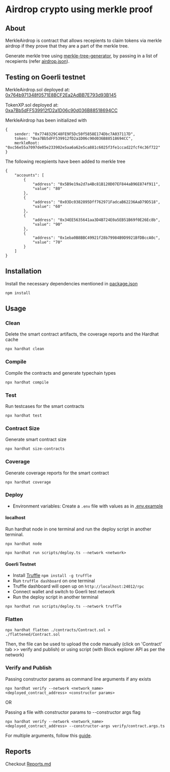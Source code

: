 # Airdrop crypto using merkle proof

## About

MerkleAirdrop is contract that allows recepients to claim tokens via merkle airdrop if they prove that they are a part of the merkle tree.

Generate merkle tree using [merkle-tree-generator](./scripts/merkle-tree-generator.ts), by passing in a list of recepients (refer [airdrop.json](./airdrop.json)).

## Testing on Goerli testnet

MerkleAirdrop.sol deployed at: [0x764b971348f0571E8BCF2Ea2AdBB7E793d93B145](https://goerli.etherscan.io/address/0x764b971348f0571E8BCF2Ea2AdBB7E793d93B145#code)

TokenXP.sol deployed at: [0xa7Bb5dFF539912fD2a1D06c90d036B88518694CC](https://goerli.etherscan.io/address/0xa7Bb5dFF539912fD2a1D06c90d036B88518694CC#code)

MerkleAirdrop has been initialized with

```code
{
    sender: "0x7748329C48FE9F5Dc50f5858E174Dbc7A037117D",
    token: "0xa7Bb5dFF539912fD2a1D06c90d036B88518694CC",
    merkleRoot: "0xc56e55a7097de05e233902e5aa6a62e5ca881c6025f3fe1ccad22fcf4c36f722"
}
```

The following recepients have been added to merkle tree

```code
{
    "accounts": [
        {
            "address": "0x5B9e19a2d7a4Bc81B120D07EF844aB96E874f911",
            "value": "80"
        },
        {
            "address": "0x03Dc0382895Dff762971FadcaB62236AaD79D518",
            "value": "60"
        },
        {
            "address": "0x34EE5635641aa3D4B724E0a5EB51B69f0E26Ec8b",
            "value": "90"
        },
        {
            "address": "0x1eba0B8BBC49921f28b79984B9D9921BfDBccA0c",
            "value": "70"
        }
    ]
}
```

## Installation

Install the necessary dependencies mentioned in [package.json](./package.json)

```console
npm install
```

## Usage

### Clean

Delete the smart contract artifacts, the coverage reports and the Hardhat cache

```console
npx hardhat clean
```

### Compile

Compile the contracts and generate typechain types

```console
npx hardhat compile
```

### Test

Run testcases for the smart contracts

```console
npx hardhat test
```

### Contract Size

Generate smart contract size

```console
npx hardhat size-contracts
```

### Coverage

Generate coverage reports for the smart contract

```console
npx hardhat coverage
```

### Deploy

-   Environment variables: Create a `.env` file with values as in [.env.example](./.env.example)

#### localhost

Run hardhat node in one terminal and run the deploy script in another terminal.

```console
npx hardhat node
```

```console
npx hardhat run scripts/deploy.ts --network <network>
```

#### Goerli Testnet

-   Install [Truffle](https://trufflesuite.com/docs/truffle/how-to/use-the-truffle-dashboard/) `npm install -g truffle`
-   Run `truffle dashboard` on one terminal
-   Truffle dashboard will open up on `http://localhost:24012/rpc`
-   Connect wallet and switch to Goerli test network
-   Run the deploy script in another terminal

```console
npx hardhat run scripts/deploy.ts --network truffle
```

### Flatten

```console
npx hardhat flatten ./contracts/Contract.sol > ./flattened/Contract.sol
```

Then, the file can be used to upload the code manually (click on 'Contract' tab >> verify and publish) or using script (with Block explorer API as per the network)

### Verify and Publish

Passing constructor params as command line arguments if any exists

```console
npx hardhat verify --network <network_name> <deployed_contract_address> <constructor params>
```

OR

Passing a file with constructor params to --constructor args flag

```console
npx hardhat verify --network <network_name> <deployed_contract_address> --constructor-args verify/contract.args.ts
```

For multiple arguments, follow this [guide](https://hardhat.org/plugins/nomiclabs-hardhat-etherscan.html#multiple-api-keys-and-alternative-block-explorers).

## Reports

Checkout [Reports.md](./Reports.md)
